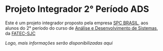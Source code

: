 # Projeto Integrador 2° Período ADS

Este é um projeto integrador proposto pela empresa [SPC BRASIL](https://www.spcbrasil.org.br), aos alunos do 2° período do curso de [Análise e Desenvolvimento de Sistemas](https://fatecsjc-prd.azurewebsites.net/curso-analise-e-desenvolvimento-de-sistemas.php), da [FATEC-SJC](https://fatecsjc-prd.azurewebsites.net)


_Logo, mais informações serão disponibilizadas aqui_

